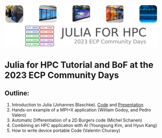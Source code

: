 <p align="center">
  <img src="assets/Julia_for_HPC_ECP.png" alt="Julia for HPC ECP Community Days" width="600" />
</p>

# Julia for HPC Tutorial and BoF at the 2023 ECP Community Days

## Outline:
1. Introduction to Julia (Johannes Blaschke). [Code](https://github.com/JBlaschke/HPC-Julia) and [Presentation](https://jblaschke.github.io/HPC-Julia/presentation_index.html#/)
2. Hands-on example of a MPI+X application (William Godoy, and Pedro Valero)
3. Automatic Differentiation of a 2D Burgers code (Michel Schanen)
4. Combining an HPC application with AI (Youngsung Kim, and Hyun Kang)
5. How to write device portable Code (Valentin Churavy)
